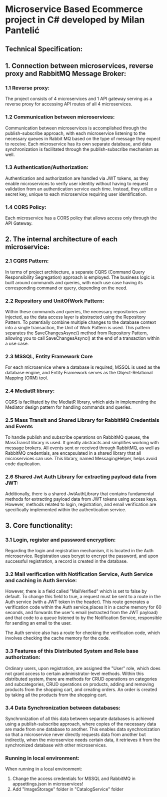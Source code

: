 # Microservice Based Ecommerce project in C# developed by Milan Pantelić

## Technical Specification:

## 1. Connection between microservices, reverse proxy and RabbitMQ Message Broker: 
  ### 1.1 Reverse proxy:
  The project consists of 4 microservices and 1 API gateway serving as a reverse proxy for accessing API routes of all 4 microservices. 
  
  ### 1.2 Communication between microservices: 
Communication between microservices is accomplished through the publish-subscribe approach, with each microservice listening to the necessary queues in Rabbit       MQ based on the type of message they expect to receive. Each microservice has its own separate database, and data synchronization is facilitated through the         publish-subscribe mechanism as well. 
  
  ### 1.3 Authentication/Authorization:
Authentication and authorization are handled via JWT tokens, as they enable microservices 
to verify user identity without having to request validation from an authentication service each time. 
Instead, they utilize a secret key, unique to each microservice requiring user identification.
  
  ### 1.4 CORS Policy:
Each microservice has a CORS policy that allows access only through the API Gateway. 

## 2. The internal architecture of each microservice:
  ### 2.1 CQRS Pattern: 
In terms of project architecture, a separate CQRS (Command Query Responsibility Segregation) approach is employed. The business logic is built around commands       and queries, with each use case having its corresponding command or query, depending on the need. 
  
  ### 2.2 Repository and UnitOfWork Pattern:
Within these commands and queries, the necessary repositories are injected, as the data access layer is abstracted using the Repository Pattern. To potentially      combine multiple changes to the database context into a single transaction, the Unit of Work Pattern is used. This pattern separates the SaveChangesAsync()          method from Repository Pattern, allowing you to call SaveChangesAsync() at the end of a transaction within a use case.
  
  ### 2.3 MSSQL, Entity Framework Core 
For each microservice where a database is required, MSSQL is used as the database engine, and Entity Framework serves as the Object-Relational Mapping (ORM)         tool. 
  
  ### 2.4 MediatR library:
CQRS is facilitated by the MediatR library, which aids in implementing the Mediator design pattern for handling commands and queries.
  
  ### 2.5 Mass Transit and Shared Library for RabbitMQ Credentials and Events 
To handle publish and subscribe operations on RabbitMQ queues, the MassTransit library is used. It greatly abstracts and simplifies working with message             brokers. All events sent or received through RabbitMQ, as well as RabbitMQ credentials, are encapsulated in a shared library that all microservices can use.         This library, named MessagingHelper, helps avoid code duplication.
  
  ### 2.6 Shared Jwt Auth Library for extracting payload data from JWT:
Additionally, there is a shared JwtAuthLibrary that contains fundamental methods for extracting payload data from JWT tokens using access keys. However, methods     related to login, registration, and email verification are specifically implemented within the authentication service.
  
## 3. Core functionality:
  ### 3.1 Login, register and password encryption:  
Regarding the login and registration mechanism, it is located in the Auth microservice. Registration uses bcrypt to encrypt the password, and upon successful        registration, a record is created in the database. 
    
  ### 3.2 Mail verification with Notification Service, Auth Service and caching in Auth Service: 
However, there is a field called "MailVerified" which is set to false by default. To change this field to true, a request must be sent to a route in the Auth 
service (with a JWT token in the header). This route generates a verification code within the Auth service,places it in a cache memory for 60 seconds, and 
forwards the user's email (extracted from the JWT payload) and that code to a queue listened to by the Notification Service, responsible for sending an email to 
the user.
    
The Auth service also has a route for checking the verification code, which involves checking the cache memory for the code.

  ### 3.3 Features of this Distributed System and Role base authorization:
Ordinary users, upon registration, are assigned the "User" role, which does not grant access to certain administrator-level methods. Within this distributed 
system, there are methods for CRUD operations on categories and subcategories, CRUD operations on products, adding and removing products from the shopping cart, 
and creating orders. An order is created by taking all the products from the shopping cart.
  
  ### 3.4 Data Synchronization between databases: 
Synchronization of all this data between separate databases is achieved using a publish-subscribe approach, where copies of the necessary data are made from one 
database to another. This enables data synchronization so that a microservice never directly requests data from another but indirectly, when the microservice 
needs certain data, it retrieves it from the synchronized database with other microservices.


### Running in local environment:


When running in a local environment:
1. Change the access credentials for MSSQL and RabbitMQ in appsettings.json in microservices!
2. Add "ImageStorage" folder in "CatalogService" folder
